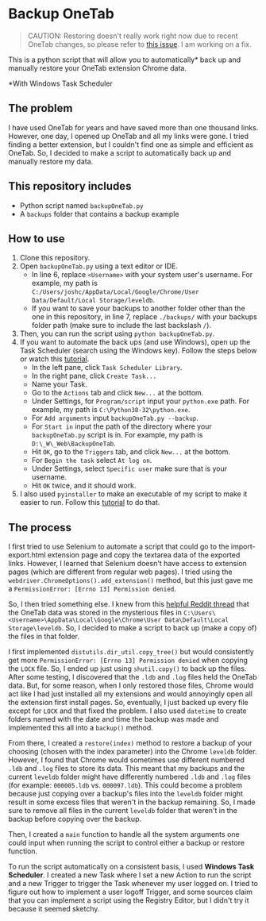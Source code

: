 # Backup OneTab

> CAUTION: Restoring doesn't really work right now due to recent OneTab changes, so please refer to [this issue](https://github.com/itsjoshthedeveloper/backupOneTab/issues/1). I am working on a fix.

This is a python script that will allow you to automatically\* back up and manually restore your OneTab extension Chrome data.

\*With Windows Task Scheduler

## The problem

I have used OneTab for years and have saved more than one thousand links. However, one day, I opened up OneTab and all my links were gone. I tried finding a better extension, but I couldn't find one as simple and efficient as OneTab. So, I decided to make a script to automatically back up and manually restore my data.

## This repository includes

- Python script named `backupOneTab.py`
- A `backups` folder that contains a backup example

## How to use

1. Clone this repository.
2. Open `backupOneTab.py` using a text editor or IDE.
   - In line 6, replace `<Username>` with your system user's username. For example, my path is `C:/Users/joshc/AppData/Local/Google/Chrome/User Data/Default/Local Storage/leveldb`.
   - If you want to save your backups to another folder other than the one in this repository, in line 7, replace `./backups/` with your backups folder path (make sure to include the last backslash `/`).
3. Then, you can run the script using `python backupOneTab.py`.
4. If you want to automate the back ups (and use Windows), open up the Task Scheduler (search using the Windows key). Follow the steps below or watch this [tutorial](https://www.youtube.com/watch?v=n2Cr_YRQk7o&feature=emb_title).
   - In the left pane, click `Task Scheduler Library`.
   - In the right pane, click `Create Task...`
   - Name your Task.
   - Go to the `Actions` tab and click `New...` at the bottom.
   - Under Settings, for `Program/script` input your `python.exe` path. For example, my path is `C:\Python38-32\python.exe`.
   - For `Add arguments` input `backupOneTab.py --backup`.
   - For `Start in` input the path of the directory where your `backupOneTab.py` script is in. For example, my path is `D:\_W\_Web\BackupOneTab`.
   - Hit `OK`, go to the `Triggers` tab, and click `New...` at the bottom.
   - For `Begin the task` select `At log on`.
   - Under Settings, select `Specific user` make sure that is your username.
   - Hit `OK` twice, and it should work.
5. I also used `pyinstaller` to make an executable of my script to make it easier to run. Follow this [tutorial](https://datatofish.com/executable-pyinstaller/) to do that.

## The process

I first tried to use Selenium to automate a script that could go to the import-export.html extension page and copy the textarea data of the exported links. However, I learned that Selenium doesn't have access to extension pages (which are different from regular web pages). I tried using the `webdriver.ChromeOptions().add_extension()` method, but this just gave me a `PermissionError: [Errno 13] Permission denied`.

So, I then tried something else. I knew from this [helpful Reddit thread](https://www.reddit.com/r/chrome/comments/76k23b/onetab_lost_all_tabs_recovery/) that the OneTab data was stored in the mysterious files in `C:\Users\<Username>\AppData\Local\Google\Chrome\User Data\Default\Local Storage\leveldb`. So, I decided to make a script to back up (make a copy of) the files in that folder.

I first implemented `distutils.dir_util.copy_tree()` but would consistently get more `PermissionError: [Errno 13] Permission denied` when copying the `LOCK` file. So, I ended up just using `shutil.copy()` to back up the files. After some testing, I discovered that the `.ldb` and `.log` files held the OneTab data. But, for some reason, when I only restored those files, Chrome would act like I had just installed all my extensions and would annoyingly open all the extension first install pages. So, eventually, I just backed up every file except for `LOCK` and that fixed the problem. I also used `datetime` to create folders named with the date and time the backup was made and implemented this all into a `backup()` method.

From there, I created a `restore(index)` method to restore a backup of your choosing (chosen with the index parameter) into the Chrome `leveldb` folder. However, I found that Chrome would sometimes use different numbered `.ldb` and `.log` files to store its data. This meant that my backups and the current `leveldb` folder might have differently numbered `.ldb` and `.log` files (for example: `000005.ldb` vs. `000097.ldb`). This could become a problem because just copying over a backup's files into the `leveldb` folder might result in some excess files that weren't in the backup remaining. So, I made sure to remove all files in the current `leveldb` folder that weren't in the backup before copying over the backup.

Then, I created a `main` function to handle all the system arguments one could input when running the script to control either a backup or restore function.

To run the script automatically on a consistent basis, I used **Windows Task Scheduler**. I created a new Task where I set a new Action to run the script and a new Trigger to trigger the Task whenever my user logged on. I tried to figure out how to implement a user logoff Trigger, and some sources claim that you can implement a script using the Registry Editor, but I didn't try it because it seemed sketchy.
